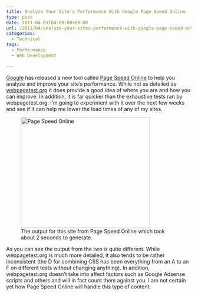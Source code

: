 ```yaml
---
title: Analyze Your Site’s Performance With Google Page Speed Online
type: post
date: 2011-04-01T04:00:00+00:00
url: /2011/04/analyze-your-sites-performance-with-google-page-speed-online/
categories:
  - Technical
tags:
  - Performance
  - Web Development

---
```

<a class="zem_slink" title="Google" href="https://www.google.com/" rel="homepage">Google</a> has released a new tool called <a href="https://developers.google.com/speed/pagespeed/insights/" target="_blank" rel="noopener noreferrer">Page Speed Online</a> to help you analyze and improve your site’s performance. While not as detailed as <a href="http://webpagetest.org" target="_blank" rel="noopener noreferrer">webpagetest.org</a> it does provide a good idea of where you are and how you can improve. In addition, it is far quicker than the exhaustive tests ran by webpagetest.org. I’m going to experiment with it over the next few weeks and see if it can help me lower the load times of any of my sites.

<div class="wp-block-image">
  <figure class="aligncenter size-large"><img loading="lazy" decoding="async" width="350" height="300" src="/images/2011/04/Page-Speed-Online-350x300-1.png" alt="Page Speed Online" class="wp-image-274" /><figcaption>The output for this site from Page Speed Online which took about 2 seconds to generate.</figcaption></figure>
</div>

As you can see the output from the two is quite different. While webpagetest.org is much more detailed, it also tends to be rather inconsistent (the D for combining CSS has been everything from an A to an F on different tests without changing anything). In addition, webpagetest.org doesn’t take into affect factors such as Google Adsense scripts and others and will in fact count them against you. I am not certain yet how Page Speed Online will handle this type of content.
